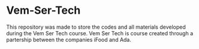 # Vem-Ser-Tech
This repository was made to store the codes and all materials developed during the Vem Ser Tech course. Vem Ser Tech is course created through a partership
between the companies iFood and Ada. 
